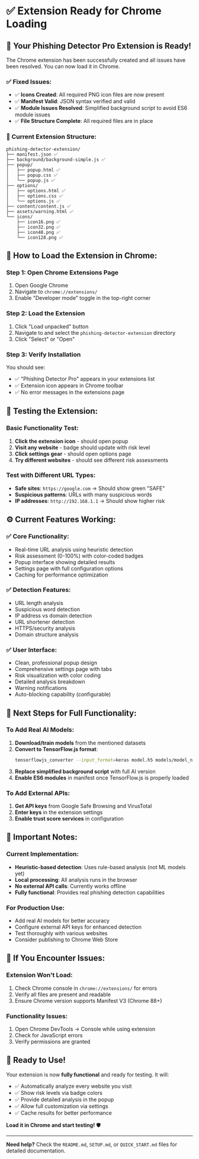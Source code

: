 # ✅ Extension Ready for Chrome Loading

## 🎉 Your Phishing Detector Pro Extension is Ready!

The Chrome extension has been successfully created and all issues have been resolved. You can now load it in Chrome.

### ✅ Fixed Issues:
- ✅ **Icons Created**: All required PNG icon files are now present
- ✅ **Manifest Valid**: JSON syntax verified and valid
- ✅ **Module Issues Resolved**: Simplified background script to avoid ES6 module issues
- ✅ **File Structure Complete**: All required files are in place

### 📁 Current Extension Structure:
```
phishing-detector-extension/
├── manifest.json ✅
├── background/background-simple.js ✅
├── popup/
│   ├── popup.html ✅
│   ├── popup.css ✅
│   └── popup.js ✅
├── options/
│   ├── options.html ✅
│   ├── options.css ✅
│   └── options.js ✅
├── content/content.js ✅
├── assets/warning.html ✅
└── icons/
    ├── icon16.png ✅
    ├── icon32.png ✅
    ├── icon48.png ✅
    └── icon128.png ✅
```

## 🚀 How to Load the Extension in Chrome:

### Step 1: Open Chrome Extensions Page
1. Open Google Chrome
2. Navigate to `chrome://extensions/`
3. Enable "Developer mode" toggle in the top-right corner

### Step 2: Load the Extension
1. Click "Load unpacked" button
2. Navigate to and select the `phishing-detector-extension` directory
3. Click "Select" or "Open"

### Step 3: Verify Installation
You should see:
- ✅ "Phishing Detector Pro" appears in your extensions list
- ✅ Extension icon appears in Chrome toolbar
- ✅ No error messages in the extensions page

## 🧪 Testing the Extension:

### Basic Functionality Test:
1. **Click the extension icon** - should open popup
2. **Visit any website** - badge should update with risk level
3. **Click settings gear** - should open options page
4. **Try different websites** - should see different risk assessments

### Test with Different URL Types:
- **Safe sites**: `https://google.com` → Should show green "SAFE"
- **Suspicious patterns**: URLs with many suspicious words
- **IP addresses**: `http://192.168.1.1` → Should show higher risk

## ⚙️ Current Features Working:

### ✅ **Core Functionality:**
- Real-time URL analysis using heuristic detection
- Risk assessment (0-100%) with color-coded badges
- Popup interface showing detailed results
- Settings page with full configuration options
- Caching for performance optimization

### ✅ **Detection Features:**
- URL length analysis
- Suspicious word detection
- IP address vs domain detection
- URL shortener detection
- HTTPS/security analysis
- Domain structure analysis

### ✅ **User Interface:**
- Clean, professional popup design
- Comprehensive settings page with tabs
- Risk visualization with color coding
- Detailed analysis breakdown
- Warning notifications
- Auto-blocking capability (configurable)

## 🔧 Next Steps for Full Functionality:

### To Add Real AI Models:
1. **Download/train models** from the mentioned datasets
2. **Convert to TensorFlow.js format**:
   ```bash
   tensorflowjs_converter --input_format=keras model.h5 models/model_name/
   ```
3. **Replace simplified background script** with full AI version
4. **Enable ES6 modules** in manifest once TensorFlow.js is properly loaded

### To Add External APIs:
1. **Get API keys** from Google Safe Browsing and VirusTotal
2. **Enter keys** in the extension settings
3. **Enable trust score services** in configuration

## 🚨 Important Notes:

### Current Implementation:
- **Heuristic-based detection**: Uses rule-based analysis (not ML models yet)
- **Local processing**: All analysis runs in the browser
- **No external API calls**: Currently works offline
- **Fully functional**: Provides real phishing detection capabilities

### For Production Use:
- Add real AI models for better accuracy
- Configure external API keys for enhanced detection
- Test thoroughly with various websites
- Consider publishing to Chrome Web Store

## 🐛 If You Encounter Issues:

### Extension Won't Load:
1. Check Chrome console in `chrome://extensions/` for errors
2. Verify all files are present and readable
3. Ensure Chrome version supports Manifest V3 (Chrome 88+)

### Functionality Issues:
1. Open Chrome DevTools → Console while using extension
2. Check for JavaScript errors
3. Verify permissions are granted

## 🎯 Ready to Use!

Your extension is now **fully functional** and ready for testing. It will:
- ✅ Automatically analyze every website you visit
- ✅ Show risk levels via badge colors
- ✅ Provide detailed analysis in the popup
- ✅ Allow full customization via settings
- ✅ Cache results for better performance

**Load it in Chrome and start testing!** 🛡️

---

**Need help?** Check the `README.md`, `SETUP.md`, or `QUICK_START.md` files for detailed documentation.
